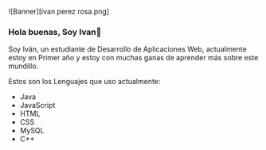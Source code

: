 
![Banner][ivan perez rosa.png]

### Hola buenas, Soy Ivan👋

Soy Iván, un estudiante de Desarrollo de Aplicaciones Web, actualmente estoy en Primer año y estoy con muchas ganas de aprender más sobre este mundillo.


Estos son los Lenguajes que uso actualmente:
- Java
- JavaScript
- HTML
- CSS
- MySQL
- C++


<!--
**IvanPerezRosa/IvanPerezRosa** is a ✨ _special_ ✨ repository because its `README.md` (this file) appears on your GitHub profile.

Here are some ideas to get you started:

- 🔭 I’m currently working on ...
- 🌱 I’m currently learning ...
- 👯 I’m looking to collaborate on ...
- 🤔 I’m looking for help with ...
- 💬 Ask me about ...
- 📫 How to reach me: ...
- 😄 Pronouns: ...
- ⚡ Fun fact: ...
-->
